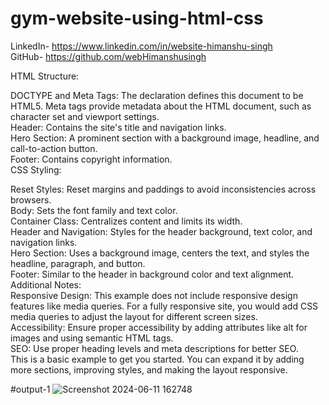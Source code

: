 # gym-website-using-html-css

LinkedIn- https://www.linkedin.com/in/website-himanshu-singh<br>
GitHub- https://github.com/webHimanshusingh<br>


HTML Structure:<br>

DOCTYPE and Meta Tags: The <!DOCTYPE html> declaration defines this document to be HTML5. Meta tags provide metadata about the HTML document, such as character set and viewport settings.<br>
Header: Contains the site's title and navigation links.<br>
Hero Section: A prominent section with a background image, headline, and call-to-action button.<br>
Footer: Contains copyright information.<br>
CSS Styling:<br>

Reset Styles: Reset margins and paddings to avoid inconsistencies across browsers.<br>
Body: Sets the font family and text color.<br>
Container Class: Centralizes content and limits its width.<br>
Header and Navigation: Styles for the header background, text color, and navigation links.<br>
Hero Section: Uses a background image, centers the text, and styles the headline, paragraph, and button.<br>
Footer: Similar to the header in background color and text alignment.<br>
Additional Notes:<br>
Responsive Design: This example does not include responsive design features like media queries. For a fully responsive site, you would add CSS media queries to adjust the layout for different screen sizes.<br>
Accessibility: Ensure proper accessibility by adding attributes like alt for images and using semantic HTML tags.<br>
SEO: Use proper heading levels and meta descriptions for better SEO.<br>
This is a basic example to get you started. You can expand it by adding more sections, improving styles, and making the layout responsive.<br>

#output-1
![Screenshot 2024-06-11 162748](https://github.com/webHimanshusingh/gym-clone-website/assets/170223793/47bf9d8f-bb57-4d95-b917-e61fa171a1a6)
